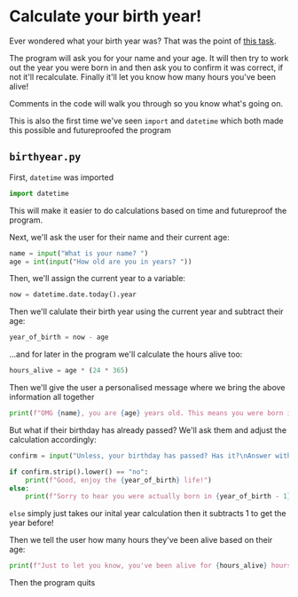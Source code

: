 # Calculate your birth year!
Ever wondered what your birth year was? That was the point of [this task](https://trello.com/c/26TGCH2Y).

The program will ask you for your name and your age. It will then try to work out the year you were born in and then ask you to confirm it was correct, if not it'll recalculate. Finally it'll let you know how many hours you've been alive!

Comments in the code will walk you through so you know what's going on.

This is also the first time we've seen `import` and `datetime` which both made this possible and futureproofed the program

## `birthyear.py`
First, `datetime` was imported
```python
import datetime
```
This will make it easier to do calculations based on time and futureproof the program.

Next, we'll ask the user for their name and their current age:
```python
name = input("What is your name? ")
age = int(input("How old are you in years? "))
```
Then, we'll assign the current year to a variable:
```python
now = datetime.date.today().year
```
Then we'll calulate their birth year using the current year and subtract their age:
```python
year_of_birth = now - age
```
...and for later in the program we'll calculate the hours alive too:
```python
hours_alive = age * (24 * 365)
```
Then we'll give the user a personalised message where we bring the above information all together
```python
print(f"OMG {name}, you are {age} years old. This means you were born in {year_of_birth}.")
```
But what if their birthday has already passed? We'll ask them and adjust the calculation accordingly:
```python
confirm = input("Unless, your birthday has passed? Has it?\nAnswer with yes or no: ")

if confirm.strip().lower() == "no":
    print(f"Good, enjoy the {year_of_birth} life!")
else:
    print(f"Sorry to hear you were actually born in {year_of_birth - 1}")
```
`else` simply just takes our inital year calculation then it subtracts 1 to get the year before!

Then we tell the user how many hours they've been alive based on their age:
```python
print(f"Just to let you know, you've been alive for {hours_alive} hours")
```
Then the program quits
